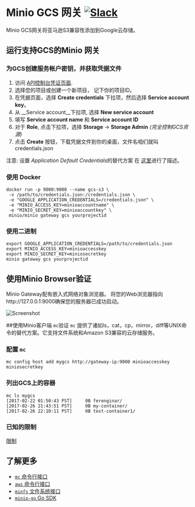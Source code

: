 # Minio GCS 网关 [![Slack](https://slack.minio.io/slack?type=svg)](https://slack.minio.io)
Minio GCS网关将亚马逊S3兼容性添加到Google云存储。

## 运行支持GCS的Minio 网关
### 为GCS创建服务帐户密钥，并获取凭据文件
1. 访问 [API控制台凭证页面](https://console.developers.google.com/project/_/apis/credentials).
2. 选择您的项目或创建一个新项目， 记下你的项目ID。
3. 在凭据页面，选择 __Create credentials__ 下拉项，然后选择 __Service account key__。
4. 从 __Service account__下拉项, 选择 __New service account__
5. 填写 __Service account name__ 和 __Service account ID__
6. 对于 __Role__, 点击下拉项，选择 __Storage__ -> __Storage Admin__ _(完全控制GCS资源)_
7. 点击 __Create__ 按钮，下载凭据文件到你的桌面，文件名咱们就叫 credentials.json

注意: 设置 *Application Default Credentials*的替代方案 在 [这里](https://developers.google.com/identity/protocols/application-default-credentials)进行了描述。

### 使用 Docker
```
docker run -p 9000:9000 --name gcs-s3 \
 -v /path/to/credentials.json:/credentials.json \
 -e "GOOGLE_APPLICATION_CREDENTIALS=/credentials.json" \
 -e "MINIO_ACCESS_KEY=minioaccountname" \
 -e "MINIO_SECRET_KEY=minioaccountkey" \
 minio/minio gateway gcs yourprojectid
```

### 使用二进制
```
export GOOGLE_APPLICATION_CREDENTIALS=/path/to/credentials.json
export MINIO_ACCESS_KEY=minioaccesskey
export MINIO_SECRET_KEY=miniosecretkey
minio gateway gcs yourprojectid
```

## 使用Minio Browser验证
Minio Gateway配有嵌入式网络对象浏览器。 将您的Web浏览器指向http://127.0.0.1:9000确保您的服务器已成功启动。

![Screenshot](https://github.com/minio/minio/blob/master/docs/screenshots/minio-browser-gateway.png?raw=true)

##使用Minio客户端 `mc`验证
`mc` 提供了诸如ls，cat，cp，mirror，diff等UNIX命令的替代方案。它支持文件系统和Amazon S3兼容的云存储服务。

### 配置  `mc`
```
mc config host add mygcs http://gateway-ip:9000 minioaccesskey miniosecretkey
```

### 列出GCS上的容器
```
mc ls mygcs
[2017-02-22 01:50:43 PST]     0B ferenginar/
[2017-02-26 21:43:51 PST]     0B my-container/
[2017-02-26 22:10:11 PST]     0B test-container1/
```

### 已知的限制
[限制](https://github.com/minio/minio/blob/master/docs/gateway/gcs-limitations.md)

## 了解更多
- [`mc` 命令行接口](https://docs.minio.io/cn/minio-client-quickstart-guide)
- [`aws` 命令行接口](https://docs.minio.io/cn/aws-cli-with-minio)
- [`minfs` 文件系统接口](https://docs.minio.io/cn/minfs-quickstart-guide)
- [`minio-go` Go SDK](https://docs.minio.io/cn/golang-client-quickstart-guide)

